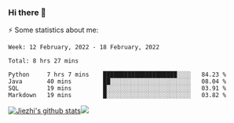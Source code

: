 ### Hi there 👋

⚡ Some statistics about me:


<!--START_SECTION:waka-->
```text
Week: 12 February, 2022 - 18 February, 2022

Total: 8 hrs 27 mins

Python     7 hrs 7 mins    █████████████████████░░░░   84.23 % 
Java       40 mins         ██░░░░░░░░░░░░░░░░░░░░░░░   08.04 % 
SQL        19 mins         █░░░░░░░░░░░░░░░░░░░░░░░░   03.91 % 
Markdown   19 mins         █░░░░░░░░░░░░░░░░░░░░░░░░   03.82 % 
```
<!--END_SECTION:waka-->





[![Jiezhi's github stats](https://github-readme-stats.vercel.app/api?username=Jiezhi&show_icons=true)](https://github.com/Jiezhi/github-readme-stats)[![](https://stats.justsong.cn/api/leetcode/?username=Jiezhi)](https://leetcode.com/Jiezhi/) 
<!--
[![Top Langs](https://github-readme-stats.vercel.app/api/top-langs/?username=Jiezhi&hide=javascript,html)](https://github.com/Jiezhi/github-readme-stats)

**Jiezhi/Jiezhi** is a ✨ _special_ ✨ repository because its `README.md` (this file) appears on your GitHub profile.

Here are some ideas to get you started:

- 🔭 I’m currently working on ...
- 🌱 I’m currently learning ...
- 👯 I’m looking to collaborate on ...
- 🤔 I’m looking for help with ...
- 💬 Ask me about ...
- 📫 How to reach me: ...
- 😄 Pronouns: ...
- ⚡ Fun fact: ...
-->

